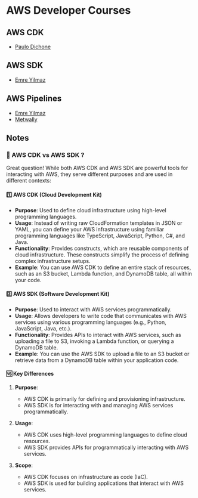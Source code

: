 # AWS Developer Courses

## AWS CDK

- [Paulo Dichone](https://www.udemy.com/course/aws-cdk-masterclass-build-aws-cloud-infrastructures/learn/lecture/33197188#overview)

## AWS SDK

- [Emre Yilmaz](https://www.udemy.com/course/aws-cdk-with-python-step-by-step/learn/)

## AWS Pipelines

- [Emre Yilmaz](https://www.udemy.com/course/aws-codepipeline-step-by-step/learn/lecture/17536446#overview)
- [Metwally](https://cloudnativebasecamp.com/courses/aws-devops-90/)

## Notes

### 🤔 AWS CDK vs AWS SDK ?

Great question! While both AWS CDK and AWS SDK are powerful tools for interacting with AWS, they serve different purposes and are used in different contexts:

#### 1️⃣ AWS CDK (Cloud Development Kit)

- **Purpose**: Used to define cloud infrastructure using high-level programming languages.
- **Usage**: Instead of writing raw CloudFormation templates in JSON or YAML, you can define your AWS infrastructure using familiar programming languages like TypeScript, JavaScript, Python, C#, and Java.
- **Functionality**: Provides constructs, which are reusable components of cloud infrastructure. These constructs simplify the process of defining complex infrastructure setups.
- **Example**: You can use AWS CDK to define an entire stack of resources, such as an S3 bucket, Lambda function, and DynamoDB table, all within your code.

#### 2️⃣ AWS SDK (Software Development Kit)

- **Purpose**: Used to interact with AWS services programmatically.
- **Usage**: Allows developers to write code that communicates with AWS services using various programming languages (e.g., Python, JavaScript, Java, etc.).
- **Functionality**: Provides APIs to interact with AWS services, such as uploading a file to S3, invoking a Lambda function, or querying a DynamoDB table.
- **Example**: You can use the AWS SDK to upload a file to an S3 bucket or retrieve data from a DynamoDB table within your application code.

#### 🆚 Key Differences

1. **Purpose**:

   - AWS CDK is primarily for defining and provisioning infrastructure.
   - AWS SDK is for interacting with and managing AWS services programmatically.

2. **Usage**:

   - AWS CDK uses high-level programming languages to define cloud resources.
   - AWS SDK provides APIs for programmatically interacting with AWS services.

3. **Scope**:
   - AWS CDK focuses on infrastructure as code (IaC).
   - AWS SDK is used for building applications that interact with AWS services.
